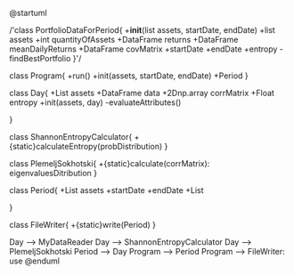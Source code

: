 @startuml

/'class PortfolioDataForPeriod{
    +__init__(list assets, startDate, endDate)
    +list assets
    +int quantityOfAssets
    +DataFrame returns
    +DataFrame meanDailyReturns
    +DataFrame covMatrix
    +startDate
    +endDate
    +entropy
    -findBestPortfolio
}'/

class Program{
    +run()
    +init(assets, startDate, endDate)
    +Period
}


class Day{
    +List assets
    +DataFrame data
    +2Dnp.array corrMatrix
    +Float entropy
    +init(assets, day)
    -evaluateAttributes()


}

class ShannonEntropyCalculator{
    +{static}calculateEntropy(probDistribution)
}

class PlemeljSokhotski{
    +{static}calculate(corrMatrix): eigenvaluesDitribution
}

class Period{
    +List assets
    +startDate
    +endDate
    +List <Day>

}

class FileWriter{
    +{static}write(Period)
}

Day --> MyDataReader
Day --> ShannonEntropyCalculator
Day --> PlemeljSokhotski
Period --> Day
Program --> Period
Program --> FileWriter: use
@enduml